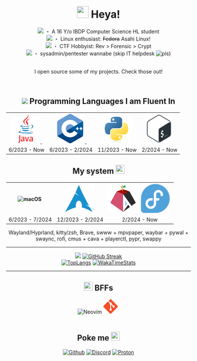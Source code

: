 <!-- <div align="center">
  <img alt="DeffreusTheda Banner" src="https://github.com/DeffreusTheda/DeffreusTheda/assets/147963726/a0c8a775-bf80-4b62-8cbf-4e5584b6f14a" style="width: 35vw; border: 5px solid #555; margin-left: auto; margin-right: auto; align: center">
</div> -->

<!-- [![GitHub Follow](https://img.shields.io/github/followers/DeffreusTheda?style=social)](https://github.com/DeffreusTheda) -->

<h1 align="center"><img src="https://cdn.discordapp.com/emojis/1177976974887620688.gif" height="32" width="32"> Heya!</h1>

<div align="center">
<img src="https://cdn.discordapp.com/emojis/1155602041947820114.webp" height="16"> ・ A 16 Y/o IBDP Computer Science HL student<br>
<img src="https://asahilinux.org/img/AsahiLinux_logomark.svg" height="16"> ・ Linux enthusiast: <s>Fedora</s> Asahi Linux!<br>
<img src="https://cdn.discordapp.com/emojis/1037114798497865758.webp" height="16"> ・ CTF Hobbyist: Rev > Forensic > Crypt<br>
<img src="https://cdn.discordapp.com/emojis/1037774961676398672.webp" height="16"> ・ sysadmin/pentester wannabe (skip IT helpdesk <img src="https://cdn.discordapp.com/emojis/1190230683579330612.webp" height="16" alt="pls">)
</div>

<br>

<p align="center">I open source some of my projects. Check those out!</p><br>

<h2 align="center"><img src="https://cdn.discordapp.com/emojis/750352716399902763.gif" height="24"> Programming Languages I am Fluent In</h2>

<table align="center">
  <tr align="center">
    <th>
      <a href="https://github.com/DeffreusTheda/CoffeeShopProject"><img src="https://github.com/devicons/devicon/blob/master/icons/java/java-original-wordmark.svg" title="Java" alt="Java" width="80" height="80"/>&nbsp;</a>
    </th>
    <th>
      <a href="https://github.com/DeffreusTheda/Competitive-Programming"><img src="https://github.com/devicons/devicon/blob/master/icons/cplusplus/cplusplus-original.svg" title="C++" alt="C++" width="80" height="80"/>&nbsp;</a>
    </th>
    <th>
      <img src="https://github.com/devicons/devicon/blob/master/icons/python/python-original.svg"  title="Python" alt="Python" width="80" height="80">&nbsp;
    </th>
    <th>
      <img src="https://github.com/devicons/devicon/blob/master/icons/bash/bash-original.svg" title="Bash" alt="Bash" width="80" height="80">&nbsp;
    </th>
  </tr>
  <tr align="center">
    <td>6/2023 - Now</td>
    <td>6/2023 - 2/2024</td>
    <td>11/2023 - Now</td>
    <td>2/2024 - Now</td>
  </tr>
</table>

<h2 align="center">My system <img src="https://cdn.discordapp.com/emojis/880465574730297344.gif" height="24" width="24"></h2>

<table align="center">
  <tr align="center">
    <th>
      <img src="https://upload.wikimedia.org/wikipedia/commons/1/1b/Apple_logo_grey.svg" title="macOS" alt="macOS" height="80"/>&nbsp;
    </th>
    <th>
      <img src="https://github.com/devicons/devicon/blob/master/icons/archlinux/archlinux-original.svg" title="Arch" alt="Arch" width="80" height="80"/>&nbsp;
    </th>
    <th>
      <img src="https://github.com/AsahiLinux/artwork/blob/main/logos/svg/AsahiLinux_logomark.svg" title="Asahi" alt="Asahi" width="80" height="80"/>&nbsp;
      <img src="https://github.com/devicons/devicon/blob/master/icons/fedora/fedora-plain.svg" title="Fedora" alt="Fedora" width="80" height="80"/>&nbsp;
    </th>
  </tr>
  <tr align="center">
    <td>6/2023 - 7/2024</td>
    <td>12/2023 - 2/2024</td>
    <td>2/2024 - Now</td>
  </tr>
</table>

<div align="center">
  Wayland/Hyprland, kitty/zsh, Brave, swww + mpvpaper, waybar + pywal + swaync, rofi, cmus + cava + playerctl, pypr, swappy
</div>

<hr>

<div align="center">
  <a href="https://github.com/DeffreusTheda"><img src="https://github-readme-stats.vercel.app/api?username=DeffreusTheda&show=prs_merged,prs_merged_percentage&hide=issues&show_icons=true&theme=transparent&hide_border=true&title_color=f5d5d2&icon_color=e0a6ab&text_color=fff&rank_icon=github"/></a>
  <a href="https://github.com/DeffreusTheda"><img src="http://github-readme-streak-stats.herokuapp.com?user=DeffreusTheda&theme=tokyonight-duo&hide_border=true&date_format=j%20M%5B%20Y%5D&mode=weekly&fire=e0a6ab&stroke=ba75e2&ring=f4c780&currStreakNum=bf5054&sideNums=bf5054&currStreakLabel=f5d5d2&sideLabels=f5d5d2&dates=FFFFFF&excludeDaysLabel=EB0000" alt="GitHub Streak"/></a><br>
  <a href="https://github.com/DeffreusTheda"><img src="https://github-readme-stats.vercel.app/api/top-langs/?username=DeffreusTheda&size_weight=0.5&count_weight=0.5&langs_count=8&layout=compact&theme=transparent&hide_border=true&title_color=f5d5d2&icon_color=4681FF&text_color=fff&custom_title=Languages%20by%20Percentage" title="Language Statictics" alt="TopLangs"/></a>
  <a href="https://github.com/DeffreusTheda"><img src="https://github-readme-stats.vercel.app/api/wakatime?username=Deffreus&layout=compact&langs_count=8&custom_title=Languages%20by%20Time&theme=transparent&title_color=f5d5d2&icon_color=4681FF&text_color=fff&hide_border=true" alt="WakaTimeStats"/></a>
</div>

<hr>

<h2 align="center"><img src="https://cdn.discordapp.com/emojis/860569859627417620.webp" height="24" width="24"> BFFs</h2>

<div align="center">
  <img src="https://upload.wikimedia.org/wikipedia/commons/thumb/3/3a/Neovim-mark.svg/1200px-Neovim-mark.svg.png" title="Neovim" alt="Neovim" width="40" height="40"/>
  <img src="https://github.com/devicons/devicon/blob/master/icons/git/git-original.svg" title="Git" alt="Git" width="40" height="40"/>&nbsp;
</div>

<br>

<h2 align="center">Poke me <img src="https://cdn.discordapp.com/emojis/747234665559097384.webp" height="24" width="24"></h2>

<div align="center">
  <a href="https://github.com/DeffreusTheda/"><img src="https://img.shields.io/badge/GitHub-100000?style=for-the-badge&logo=github&logoColor=white" title="Github Profile" alt="Github"></a>
  <a href="https://discordapp.com/users/759198715159511070"><img src="https://img.shields.io/badge/Discord-5865F2?style=for-the-badge&logo=discord&logoColor=white" title="Discord Profile" alt="Discord"></a>
  <a href="mailto:thedadeffreus@gmail.com"><img src="https://img.shields.io/badge/ProtonMail-8B89CC?style=for-the-badge&logo=protonmail&logoColor=white" title="Proton Mail" alt="Proton"></a>
</div>
